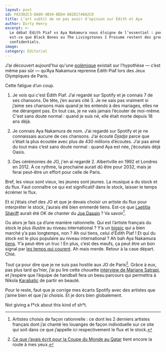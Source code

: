```yaml
---
layout: post
id: FA3302C3-DA89-4B34-BED4-882D1748A2C0
title: L’art subtil de ne pas avoir d’opinion sur Édith et Aya
author: Dirty Henry
excerpt: >-
  Le débat Édith Piaf vs Aya Nakamura nous éloigne de l’essentiel : pourquoi
  est-ce que Black Bones ou The Livingstones I Presume restent des groupes si
  confidentiels.
image:
category: Éditorial
---
```


J’ai découvert aujourd'hui qu'une [polémique][1] existait sur l’hypothèse —
c’est même pas sûr — qu’Aya Nakamura reprenne Édith Piaf lors des Jeux
Olympiques de Paris.

Cette fatigue d’un coup.

1. Je vois qui c'est Édith Piaf. J’ai regardé sur Spotify et je connais 7 de ses
   chansons. De tête, j’en aurais cité 3. Je ne sais pas vraiment si j’aime ses
   chansons mais quand je les entends à des mariages, elles ne me dérangent pas.
   En tout cas, je ne vais jamais l’écouter de moi-même. C'est sans doute
   normal : quand je suis né, elle était morte depuis 18 ans déjà.

2. Je connais Aya Nakamura de nom. J’ai regardé sur Spotify et je ne connaissais
   aucune de ces chansons. J’ai écouté _Djadja_ parce que c’était la plus
   écoutée avec plus de 430 millions d’écoutes. J’ai pas aimé du tout mais c’est
   sans doute normal : quand Aya est née, j’écoutais déjà Oasis.

3. Des cérémonies de JO, j'en ai regardé 2. Albertville en 1992 et Londres
   en 2012. À ce rythme, la prochaine aurait dû être pour 2032, mais je ferai
   peut-être un effort pour celle de Paris.

Bref, les vieux sont vieux, les jeunes sont jeunes. La musique a du stock et du
flux. Faut connaître ce qui est significatif dans le stock, laisser le temps
écrémer le flux.

Et si j’étais chef des JO et que je devais choisir un artiste du flux pour
interpréter le stock, j’aurais été bien emmerdé tiens. Est-ce que [Laetitia
Shériff][2] aurait été OK de chanter du [Joe Dassin][3] ? Va savoir[^1].

Ou alors je fais ça d’une manière rationnelle. Qui est l’artiste français du
stock le plus illustre au niveau international ? Y’a un [biopic][4] qui a bien
marché y’a pas longtemps, non ? Ah oui tiens, celui d’Édith Piaf ! Et qui du
stock est le plus populaire au niveau international ? Ah bah Aya Nakamura
[tiens][5]. Y’a peut-être un truc ! En plus, c’est des meufs, ça peut être un
bon signal par [les temps qui courent][6]. Ah mais merde. Retour à la case
départ. Chié.

Tout ça pour dire que je ne suis pas hostile aux JO de Paris[^2]. Grâce à eux,
pas plus tard qu’hier, j’ai pu lire cette chouette [interview de Marjane
Satrapi][7], et j’espère que l’équipe de handball fera un beau parcours qui
permettra à Nikola [Karabatic][8] de partir en beauté.

Pour le reste, faut que je corrige mes écarts Spotify avec des artistes que
j’aime bien et que j’ai choisis. Et je dors bien globalement.

Not giving a f\*ck about this kind of sh\*t.

[^1]:
    Artistes choisis de façon rationnelle : ce dont les 2 derniers artistes
    français dont j’ai chanté les louanges de façon individuelle sur ce site qui
    soit dans ce que j’appelle ici respectivement le flux et le stock.

[^2]:
    [Ce que j’avais écrit pour la Coupe du Monde au Qatar][9] tient encore la
    route à mes yeux.

[1]:
  https://www.francetvinfo.fr/culture/musique/chanson-francaise/aya-nakamura-qui-pourrait-chanter-edith-piaf-aux-jo-ciblee-par-l-extreme-droite_6417496.html
[2]: https://www.deadrooster.org/laetitia-sheriff-people-rise-up/
[3]: https://www.deadrooster.org/compile-printemps-2017/
[4]: https://www.deadrooster.org/chronique-morgueuse-vol-3-la-mome/
[5]:
  https://www.radiofrance.fr/mouv/aya-nakamura-affole-les-compteurs-et-se-rapproche-du-top-100-monde-sur-spotify-7163680
[6]: https://fr.wikipedia.org/wiki/Mouvement_MeToo
[7]:
  https://www.lequipe.fr/Jo-2024-paris/Tous-sports/Article/Marjane-satrapi-dessinatrice-de-la-tapisserie-officielle-de-paris-2024-ca-montre-l-ouverture-de-la-france/1453714
[8]:
  https://www.lequipe.fr/Handball/Actualites/Frayeur-pour-nikola-karabatic-touche-au-cou-contre-chambery-en-liqui-moly-starligue/1453824
[9]: https://www.deadrooster.org/boycott-coupe-du-monde-2022-qatar/
